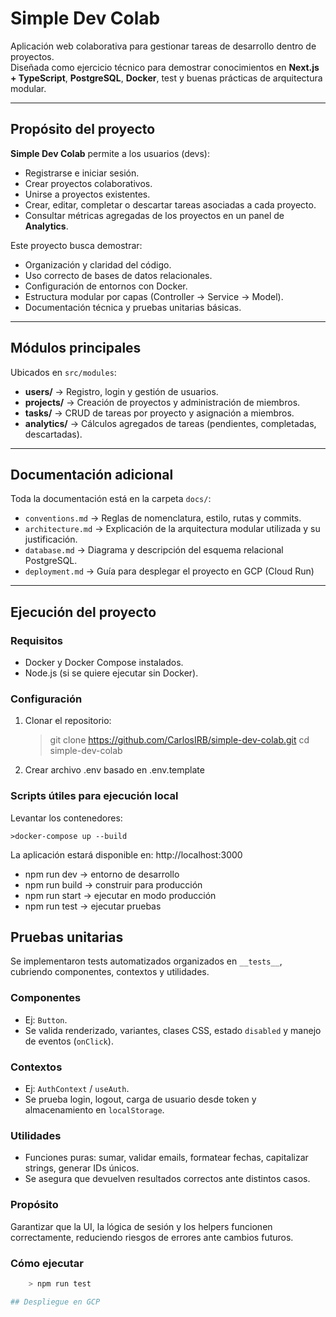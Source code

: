 # Simple Dev Colab

Aplicación web colaborativa para gestionar tareas de desarrollo dentro de proyectos.  
Diseñada como ejercicio técnico para demostrar conocimientos en **Next.js + TypeScript**, **PostgreSQL**, **Docker**, test y buenas prácticas de arquitectura modular.

---

## Propósito del proyecto

**Simple Dev Colab** permite a los usuarios (devs):

- Registrarse e iniciar sesión.
- Crear proyectos colaborativos.
- Unirse a proyectos existentes.
- Crear, editar, completar o descartar tareas asociadas a cada proyecto.
- Consultar métricas agregadas de los proyectos en un panel de **Analytics**.

Este proyecto busca demostrar:

- Organización y claridad del código.
- Uso correcto de bases de datos relacionales.
- Configuración de entornos con Docker.
- Estructura modular por capas (Controller → Service → Model).
- Documentación técnica y pruebas unitarias básicas.

---

## Módulos principales

Ubicados en `src/modules`:

- **users/** → Registro, login y gestión de usuarios.
- **projects/** → Creación de proyectos y administración de miembros.
- **tasks/** → CRUD de tareas por proyecto y asignación a miembros.
- **analytics/** → Cálculos agregados de tareas (pendientes, completadas, descartadas).

---

## Documentación adicional

Toda la documentación está en la carpeta `docs/`:

- `conventions.md` → Reglas de nomenclatura, estilo, rutas y commits.  
- `architecture.md` → Explicación de la arquitectura modular utilizada y su justificación.  
- `database.md` → Diagrama y descripción del esquema relacional PostgreSQL.  
- `deployment.md` → Guía para desplegar el proyecto en GCP (Cloud Run) 

---

## Ejecución del proyecto

### Requisitos
- Docker y Docker Compose instalados.
- Node.js (si se quiere ejecutar sin Docker).

### Configuración
1. Clonar el repositorio:
   
   >git clone https://github.com/CarlosIRB/simple-dev-colab.git
   >cd simple-dev-colab

2. Crear archivo .env basado en .env.template


### Scripts útiles para ejecución local

Levantar los contenedores:

    >docker-compose up --build

La aplicación estará disponible en: http://localhost:3000

- npm run dev → entorno de desarrollo
- npm run build → construir para producción
- npm run start → ejecutar en modo producción
- npm run test → ejecutar pruebas


## Pruebas unitarias

Se implementaron tests automatizados organizados en `__tests__`, cubriendo componentes, contextos y utilidades.  

### Componentes
- Ej: `Button`.
- Se valida renderizado, variantes, clases CSS, estado `disabled` y manejo de eventos (`onClick`).

### Contextos
- Ej: `AuthContext` / `useAuth`.
- Se prueba login, logout, carga de usuario desde token y almacenamiento en `localStorage`.

### Utilidades
- Funciones puras: sumar, validar emails, formatear fechas, capitalizar strings, generar IDs únicos.
- Se asegura que devuelven resultados correctos ante distintos casos.

### Propósito
Garantizar que la UI, la lógica de sesión y los helpers funcionen correctamente, reduciendo riesgos de errores ante cambios futuros.

### Cómo ejecutar
```bash
    > npm run test

## Despliegue en GCP

